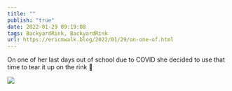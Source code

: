 ```yaml
---
title: ""
publish: "true"
date: 2022-01-29 09:19:08
tags: BackyardRink, BackyardRink
url: https://ericmwalk.blog/2022/01/29/on-one-of.html
---
```


On one of her last days out of school due to COVID she decided to use that time to tear it up on the rink 🏒

![](https://ericmwalk.blog/uploads/2022/83594f7a99.jpg)